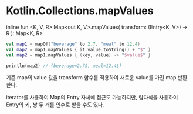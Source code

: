 # Kotlin.Collections.mapValues

inline fun <K, V, R> Map<out K, V>.mapValues(
    transform: (Entry<K, V>) -> R
): Map<K, R>

```kotlin
val map1 = mapOf("beverage" to 2.7, "meal" to 12.4)
val map2 = map1.mapValues { it.value.toString() + "$" }
val map2 = map1.mapValues { (key, value) -> "$value$" }

println(map2) // {beverage=2.7$, meal=12.4$}
```

기존 map의 value 값을 transform 함수를 적용하여 새로운 value를 가진 map 반환한다.

iterator를 사용하여 Map의 Entry 자체에 접근도 가능하지만, 람다식을 사용하여 Entry의 키, 쌍 두 개를 인수로 받을 수도 있다.